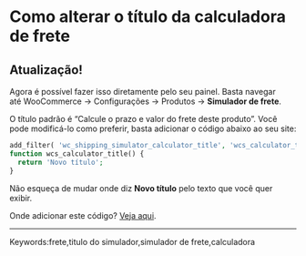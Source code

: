 # Como alterar o título da calculadora de frete

## Atualização!

Agora é possível fazer isso diretamente pelo seu painel. Basta navegar até WooCommerce -> Configurações -> Produtos -> **Simulador de frete**.

O título padrão é “Calcule o prazo e valor do frete deste produto”. Você pode modificá-lo como preferir, basta adicionar o código abaixo ao seu site:

```php
add_filter( 'wc_shipping_simulator_calculator_title', 'wcs_calculator_title' );  
function wcs_calculator_title() {  
  return 'Novo título';  
}
```

Não esqueça de mudar onde diz **Novo título** pelo texto que você quer exibir.

Onde adicionar este código? [Veja aqui](http://ajuda.fernandoacosta.net/article/show/65676-como-adicionar-codigos-php-no-wordpress-precisa-ser-no-functions-php).

___

Keywords:frete,titulo do simulador,simulador de frete,calculadora